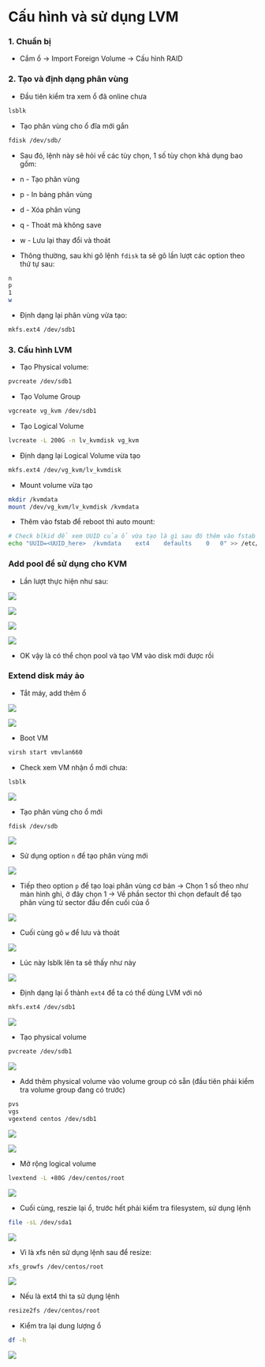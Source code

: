 # Cấu hình và sử dụng LVM

### 1. Chuẩn bị

- Cắm ổ -> Import Foreign Volume -> Cấu hình RAID

### 2. Tạo và định dạng phân vùng

- Đầu tiên kiểm tra xem ổ đã online chưa 

```sh
lsblk
```

- Tạo phân vùng cho ổ đĩa mới gắn

```sh
fdisk /dev/sdb/
```

- Sau đó, lệnh này sẽ hỏi về các tùy chọn, 1 số tùy chọn khả dụng bao gồm:
 - n - Tạo phân vùng
 - p - In bảng phân vùng
 - d - Xóa phân vùng
 - q - Thoát mà không save
 - w - Lưu lại thay đổi và thoát

- Thông thường, sau khi gõ lệnh ```fdisk``` ta sẽ gõ lần lượt các option theo thứ tự sau:

```sh
n
p
1
w
```

- Định dạng lại phân vùng vừa tạo:

```sh
mkfs.ext4 /dev/sdb1
```

### 3. Cấu hình LVM

- Tạo Physical volume:

```sh
pvcreate /dev/sdb1
```

- Tạo Volume Group

```sh
vgcreate vg_kvm /dev/sdb1
```

- Tạo Logical Volume

```sh
lvcreate -L 200G -n lv_kvmdisk vg_kvm
```

- Định dạng lại Logical Volume vừa tạo

```sh
mkfs.ext4 /dev/vg_kvm/lv_kvmdisk
```

- Mount volume vừa tạo

```sh
mkdir /kvmdata
mount /dev/vg_kvm/lv_kvmdisk /kvmdata
```

- Thêm vào fstab để reboot thì auto mount:

```sh
# Check blkid để xem UUID của ổ vừa tạo là gì sau đó thêm vào fstab
echo "UUID=<UUID_here>  /kvmdata    ext4    defaults    0   0" >> /etc/fstab
```

### Add pool để sử dụng cho KVM

- Lần lượt thực hiện như sau:

![](../KVM/images/LVM_1.png)

![](../KVM/images/LVM_2.png)

![](../KVM/images/LVM_3.png)

![](../KVM/images/LVM_4.png)

- OK vậy là có thể chọn pool và tạo VM vào disk mới được rồi

### Extend disk máy ảo

- Tắt máy, add thêm ổ

![](../KVM/images/LVM_5.png)

![](./images/LVM_1.png)

- Boot VM

```sh
virsh start vmvlan660
```

- Check xem VM nhận ổ mới chưa:

```sh
lsblk
```

![](./images/LVM_2.png)

- Tạo phân vùng cho ổ mới

```sh
fdisk /dev/sdb
```

![](./images/LVM_3.png)

- Sử dụng option ```n``` để tạo phân vùng mới

![](./images/LVM_4.png)

- Tiếp theo option ```p``` để tạo loại phân vùng cơ bản -> Chọn 1 số theo như màn hình ghi, ở đây chọn 1 -> Về phần sector thì chọn default để tạo phân vùng từ sector đầu đến cuối của ổ

![](./images/LVM_5.png)

- Cuối cùng gõ ```w``` để lưu và thoát

![](./images/LVM_6.png)

- Lúc này lsblk lên ta sẽ thấy như này

![](./images/LVM_7.png)

- Định dạng lại ổ thành ```ext4``` để ta có thể dùng LVM với nó

```sh
mkfs.ext4 /dev/sdb1
```

![](./images/LVM_8.png)

- Tạo physical volume

```sh
pvcreate /dev/sdb1
```

![](./images/LVM_9.png)

- Add thêm physical volume vào volume group có sẵn (đầu tiên phải kiểm tra volume group đang có trước)

```sh
pvs
vgs
vgextend centos /dev/sdb1
```

![](./images/LVM_10.png)

![](./images/LVM_11.png)

- Mở rộng logical volume

```sh
lvextend -L +80G /dev/centos/root
```

![](./images/LVM_12.png)

- Cuối cùng, reszie lại ổ, trước hết phải kiểm tra filesystem, sử dụng lệnh

```sh
file -sL /dev/sda1
```

![](./images/LVM_13.png)

- Vì là xfs nên sử dụng lệnh sau để resize:

```sh
xfs_growfs /dev/centos/root
```

![](./images/LVM_14.png)

- Nếu là ext4 thì ta sử dụng lệnh

```sh
resize2fs /dev/centos/root
```

- Kiểm tra lại dung lượng ổ

```sh
df -h
```

![](./images/LVM_15.png)